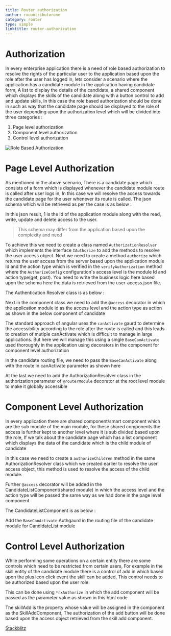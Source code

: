```yaml
---
title: Router authorization
author: rxcontributorone
category: router
type: simple
linktitle: router-authorization
---
```


# Authorization
In every enterprise application there is a need of role based authorization to resolve the rights of the particular user to the application based upon the role after the user has logged in, lets consider a scenario where the application has a candidate module in the application having candidate form, A list to display the details of the candidate, a shared component which displays the skills of the candidate along with a button control to add and update skills, In this case the role based authorization should be done in such as way that the candidate page should be displayed to the role of the user depending upon the authorization level which will be divided into three categories :

1) Page level authorization
2) Component level authorization
3) Control level authorization

![Role Based Authorization](Images/roles-snap2.png)

# Page Level Authorization
As mentioned in the above scenario, There is a candidate page which consists of a form which is displayed whenever the candidate module route is called after user logs in, In this case we will resolve the access towards the candidate page for the user whenever its route is called. The json schema which will be retrieved as per the case is as below :

<div component="app-code" key="authorization-router-json"></div> 

In this json result, 1 is the Id of the application module along with the read, write, update and delete access to the user. 

> This schema may differ from the application based upon the complexity and need

To achieve this we need to create a class named `AuthorizationResolver` which implements the interface `IAuthorize` to add the methods to resolve the user access object.
Next we need to create a method `authorize` which returns the user access from the server based upon the application module Id and the action type which is verified in the `verifyAuthorization` method where the `AuthorizeConfig` configuration's  access level is the module Id and action type(get, post). You need to write the business logic here based upon the schema here the data is retrieved from the user-access.json file. 

The Authentication Resolver class is as below : 

<div component="app-code" key="authorization-router-component"></div> 

Next in the component class we need to add the `@access` decorator in which the application module id as the access level  and the action type as action as shown in the below component of candidate

<div component="app-code" key="authorization-candidate-component"></div> 

The standard approach of angular uses the `canActivate` gaurd to determine the accessibility according to the role after the route is called and this leads to creation of mutiple canActivate which is difficult to manage in large applications. But here we will manage this using a single `BaseCanActivate` used thoroughly in the application using decorators in the component for component level authorization

In the candidate routing file, we need to pass the `BaseCanActivate` along with the route in canActivate parameter as shown here

<div component="app-code" key="authorization-candidate-routing"></div> 

At the last we need to add the AuthorizationResolver class in the authorization parameter of `@routerModule` decorator at the root level module to make it globally accessible 

<div component="app-code" key="authorization-router-model"></div> 

# Component Level Authorization
In every application there are shared component/smart component which are the sub module of the main module, for these shared components the access is further kept to another level where it is sub divided based upon the role, If we talk about the candidate page which has a list component which displays the data of the candidate which is the child module of candidate

In this case we need to create a `authorizeChildren` method in the same AuthorizationResolver class which we created earlier to resolve the user access object, this method is used to resolve the access of the child module.

<div component="app-code" key="authorization-router-sharedcomponent"></div> 

Further `@access` decorator will be added in the CandidateListComponent(shared module) in which the access level and the action type will be passed the same way as we had done in the page level component

The CandidateListComponent is as below :

<div component="app-code" key="authorization-router-candidatelistcomponent"></div> 

Add the  `BaseCanActivate` Authgaurd in the routing file of the candidate module for CandidateList module

<div component="app-code" key="authorization-router-candidatelistrouting"></div> 

# Control Level Authorization
While performing some operations on a certain entity there are some controls which need to be restricted from certain users, For example in the skill entity of the candidate module there is a control of add in which based upon the plus icon click event the skill can be added, This control needs to be authorized based upon the user role.

This can be done using `*rxAuthorize` in which the add component will be passed as the parameter value as shown in this html code

<div component="app-code" key="authorization-candidate-html"></div> 

The skillAdd is the property whose value will be assigned in the component as the SkillAddComponent, The authorization of the add button will be done based upon the access object retrieved from the skill add component.

<div component="app-code" key="authorization-candidate-controlcomponent"></div> 

<div class="stackbltiz-link"> 
<a target="_blank" class="redirect-link" href="https://stackblitz.com/edit/router-authorization-e8dq1f?file=src/app/security/authorization-resolver.ts">Stackblitz</a>
</div>
